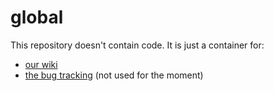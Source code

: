 global
======

This repository doesn't contain code. It is just a container for:
* [our wiki](https://github.com/bladenight/global/wiki)
* [the bug tracking](https://github.com/bladenight/global/issues) (not used for the moment)



